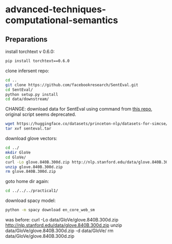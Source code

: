 # advanced-techniques-computational-semantics

## Preparations

install torchtext v 0.6.0:

 ```bash
 pip install torchtext==0.6.0
 ```

clone infersent repo:

```bash
cd ..
git clone https://github.com/facebookresearch/SentEval.git 
cd SentEval/
python setup.py install    
cd data/downstream/
```

CHANGE: download data for SentEval using command from [this repo](https://github.com/princeton-nlp/SimCSE/blob/main/SentEval/data/downstream/download_dataset.sh), original script seems deprecated.

```bash
wget https://huggingface.co/datasets/princeton-nlp/datasets-for-simcse/resolve/main/senteval.tar
tar xvf senteval.tar
```

download glove vectors:

```bash
cd ../
mkdir GloVe
cd GloVe/
curl -Lo glove.840B.300d.zip http://nlp.stanford.edu/data/glove.840B.300d.zip
unzip glove.840B.300d.zip
rm glove.840B.300d.zip
```

goto home dir again:

```bash
cd ../../../practical1/
```

download spacy model:

```bash
python -m spacy download en_core_web_sm
```

was before:
curl -Lo data/GloVe/glove.840B.300d.zip <http://nlp.stanford.edu/data/glove.840B.300d.zip>
unzip data/GloVe/glove.840B.300d.zip -d data/GloVe/
rm data/GloVe/glove.840B.300d.zip
